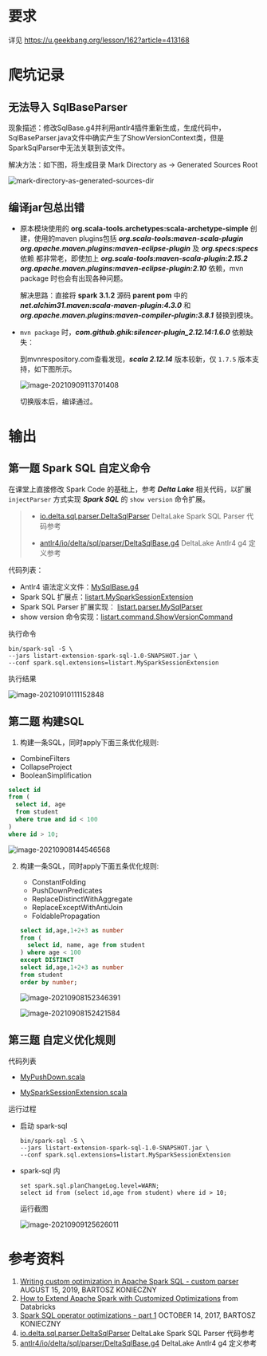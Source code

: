 # 要求

详见 https://u.geekbang.org/lesson/162?article=413168



# 爬坑记录

## 无法导入 SqlBaseParser

现象描述：修改SqlBase.g4并利用antlr4插件重新生成，生成代码中，SqlBaseParser.java文件中确实产生了ShowVersionContext类，但是SparkSqlParser中无法关联到该文件。

解决方法：如下图，将生成目录 Mark Directory as -> Generated Sources Root

![mark-directory-as-generated-sources-dir](images/README/mark-directory-as-generated-sources-dir.png)



## 编译jar包总出错

- 原本模块使用的 **org.scala-tools.archetypes:scala-archetype-simple** 创建，使用的maven plugins包括 ***org.scala-tools:maven-scala-plugin*** ***org.apache.maven.plugins:maven-eclipse-plugin*** 及 ***org.specs:specs*** 依赖 都非常老，即使加上 ***org.scala-tools:maven-scala-plugin:2.15.2*** ***org.apache.maven.plugins:maven-eclipse-plugin:2.10*** 依赖，mvn package 时也会有出现各种问题。

  解决思路：直接将 **spark 3.1.2** 源码 **parent pom** 中的 ***net.alchim31.maven:scala-maven-plugin:4.3.0*** 和 ***org.apache.maven.plugins:maven-compiler-plugin:3.8.1*** 替换到模块。

- `mvn package` 时，***com.github.ghik:silencer-plugin_2.12.14:1.6.0*** 依赖缺失：

  到mvnrespository.com查看发现，***scala 2.12.14*** 版本较新，仅 `1.7.5` 版本支持，如下图所示。

  ![image-20210909113701408](images/README/image-20210909113701408.png)

  切换版本后，编译通过。



# 输出

## 第一题 Spark SQL 自定义命令

在课堂上直接修改 Spark Code 的基础上，参考 ***Delta Lake*** 相关代码，以扩展 `injectParser` 方式实现 ***Spark SQL*** 的 `show version` 命令扩展。

> - [io.delta.sql.parser.DeltaSqlParser](https://github.com/delta-io/delta/blob/master/core/src/main/scala/io/delta/sql/parser/DeltaSqlParser.scala) DeltaLake Spark SQL Parser 代码参考
>
> - [antlr4/io/delta/sql/parser/DeltaSqlBase.g4](https://github.com/delta-io/delta/blob/master/core/src/main/antlr4/io/delta/sql/parser/DeltaSqlBase.g4) DeltaLake Antlr4 g4 定义参考

代码列表：

- Antlr4 语法定义文件：[MySqlBase.g4](src/main/antlr4/listart/parser/MySqlBase.g4)
- Spark SQL 扩展点：[listart.MySparkSessionExtension](src/main/scala/listart/MySparkSessionExtension.scala)
- Spark SQL Parser 扩展实现： [listart.parser.MySqlParser](src/main/scala/listart/parser/MySqlParser.scala)
- show version 命令实现：[listart.command.ShowVersionCommand](src/main/scala/listart/command/ShowVersionCommand.scala)

执行命令

```shell
bin/spark-sql -S \
--jars listart-extension-spark-sql-1.0-SNAPSHOT.jar \
--conf spark.sql.extensions=listart.MySparkSessionExtension
```

执行结果

![image-20210910111152848](images/README/image-20210910111152848.png)



## 第二题 构建SQL

1. 构建一条SQL，同时apply下面三条优化规则: 

  - CombineFilters
  - CollapseProject
  - BooleanSimplification

  ```sql
  select id 
  from (
    select id, age 
    from student 
    where true and id < 100
  ) 
  where id > 10;
  ```

  ![image-20210908144546568](images/README/image-20210908144546568.png)

2. 构建一条SQL，同时apply下面五条优化规则:

   - ConstantFolding
   - PushDownPredicates
   - ReplaceDistinctWithAggregate
   - ReplaceExceptWithAntiJoin
   - FoldablePropagation

   ```sql
   select id,age,1+2+3 as number 
   from (
     select id, name, age from student
   ) where age < 100 
   except DISTINCT 
   select id,age,1+2+3 as number 
   from student 
   order by number;
   ```

   ![image-20210908152346391](images/README/image-20210908152346391.png)

   ![image-20210908152421584](images/README/image-20210908152421584.png)



## 第三题 自定义优化规则

代码列表

- [MyPushDown.scala](src/main/scala/listart/MyPushDown.scala)

- [MySparkSessionExtension.scala](src/main/scala/listart/MySparkSessionExtension.scala)



运行过程

- 启动 spark-sql

  ```shell
  bin/spark-sql -S \
  --jars listart-extension-spark-sql-1.0-SNAPSHOT.jar \
  --conf spark.sql.extensions=listart.MySparkSessionExtension
  ```

- spark-sql 内

  ```shell
  set spark.sql.planChangeLog.level=WARN;
  select id from (select id,age from student) where id > 10;
  ```

  运行截图

  ![image-20210909125626011](images/README/image-20210909125626011.png)

  

# 参考资料

1. [Writing custom optimization in Apache Spark SQL - custom parser](https://www.waitingforcode.com/apache-spark-sql/writing-custom-optimization-apache-spark-sql-custom-parser/read) AUGUST 15, 2019, BARTOSZ KONIECZNY
2. [How to Extend Apache Spark with Customized Optimizations](https://www.slideshare.net/databricks/how-to-extend-apache-spark-with-customized-optimizations) from Databricks
3. [Spark SQL operator optimizations - part 1](https://www.waitingforcode.com/apache-spark-sql/spark-sql-operator-optimizations-part-1/read) OCTOBER 14, 2017, BARTOSZ KONIECZNY
4. [io.delta.sql.parser.DeltaSqlParser](https://github.com/delta-io/delta/blob/master/core/src/main/scala/io/delta/sql/parser/DeltaSqlParser.scala) DeltaLake Spark SQL Parser 代码参考
5. [antlr4/io/delta/sql/parser/DeltaSqlBase.g4](https://github.com/delta-io/delta/blob/master/core/src/main/antlr4/io/delta/sql/parser/DeltaSqlBase.g4) DeltaLake Antlr4 g4 定义参考

